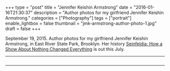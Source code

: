 +++
type = "post"
title = "Jennifer Keishin Armstrong"
date = "2016-01-16T21:30:37"
description = "Author photos for my girlfriend Jennifer Keishin Armstrong."
categories = ["Photography"]
tags = ["portrait"]
enable_lightbox = false
thumbnail = "jmk-armstrong-author-photo-1.jpg"
draft = false
+++

<p>September 19, 2015. Author photos for my girlfriend Jennifer Keishin Armstrong, in East River State Park, Brooklyn. Her history <a href="http://amzn.com/1476756104">Seinfeldia: How a Show About Nothing Changed Everything</a> is out this July.</p>
<hr />
<p><img alt="" src="jmk-armstrong-author-photo-1.jpg" /></p>
<hr />
<p><img alt="" src="jmk-armstrong-author-photo-2.jpg" /></p>
    